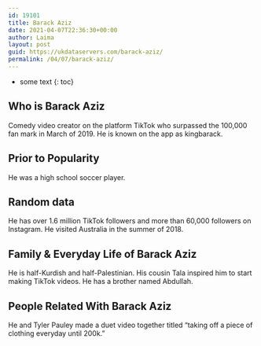 ```yaml
---
id: 19101
title: Barack Aziz
date: 2021-04-07T22:36:30+00:00
author: Laima
layout: post
guid: https://ukdataservers.com/barack-aziz/
permalink: /04/07/barack-aziz/
---
```


* some text
{: toc}


## Who is Barack Aziz
                  
                  
                  
Comedy video creator on the platform TikTok who surpassed the 100,000 fan mark in March of 2019. He is known on the app as kingbarack. 
                  
              
            
              
            
                
                
                
## Prior to Popularity
                  
                  
                  
He was a high school soccer player. 
                  
              
            
              
            
                
                
                
## Random data
                  
                  
                  
He has over 1.6 million TikTok followers and more than 60,000 followers on Instagram. He visited Australia in the summer of 2018. 
                  
              
            
              
            
                
                
                
## Family & Everyday Life of Barack Aziz
                  
                  
                  
He is half-Kurdish and half-Palestinian. His cousin Tala inspired him to start making TikTok videos. He has a brother named Abdullah. 
                  
              
            
              
            
                
                
                
## People Related With Barack Aziz
                  
                  
                  
He and Tyler Pauley made a duet video together titled &#8220;taking off a piece of clothing everyday until 200k.&#8221; 
                  
              
            
              
            
                
              
            
              
              
            
            
              
            
          
          
          